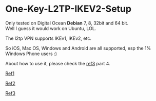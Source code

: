 # One-Key-L2TP-IKEV2-Setup


Only tested on Digital Ocean **Debian** 7, 8, 32bit and 64 bit.  
Well I guess it would work on Ubuntu, LOL.

The l2tp VPN supports IKEv1, IKEv2, etc.

So iOS, Mac OS, Windows and Android are all supported, esp the 1% Windows Phone users :)

About how to use it, please check the [ref3] part 4.

[Ref1]  

[Ref2]  

[Ref3]  

[ref1]: https://hjc.im/shi-yong-strongswanda-jian-ipsecikev2-vpn/

[ref2]: http://quericy.me/blog/512

[ref3]: http://coffeecat.info/?p=151